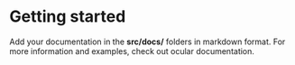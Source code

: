 # Getting started

Add your documentation in the __src/docs/__ folders in markdown format. For more information and examples, check out ocular documentation.